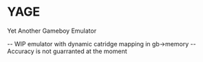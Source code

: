 # YAGE
Yet Another Gameboy Emulator

-- WIP emulator with dynamic catridge mapping in gb->memory --
Accuracy is not guarranted at the moment
